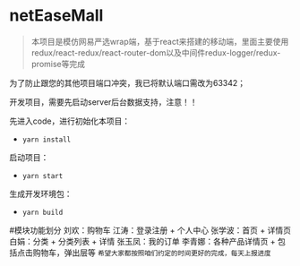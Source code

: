 # netEaseMall
> 本项目是模仿网易严选wrap端，基于react来搭建的移动端，里面主要使用redux/react-redux/react-router-dom以及中间件redux-logger/redux-promise等完成

为了防止跟您的其他项目端口冲突，我已将默认端口需改为63342；

开发项目，需要先启动server后台数据支持，注意！！

先进入code，进行初始化本项目：

- `yarn install`

启动项目：

- `yarn start`

生成开发环境包：

- `yarn build`

#模块功能划分
    刘欢：购物车
    江涛：登录注册 + 个人中心
    张学波：首页 + 详情页
    白娟：分类 + 分类列表 + 详情
    张玉凤：我的订单
    李青娜：各种产品详情页 + 包括点击购物车，弹出层等
   `希望大家都按照咱们约定的时间更好的完成，每天上报进度`



